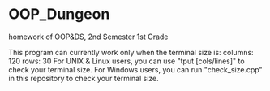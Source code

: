 # OOP_Dungeon
homework of OOP&amp;DS, 2nd Semester 1st Grade

This program can currently work only when the terminal size is:
columns: 120
rows: 30
For UNIX & Linux users, you can use "tput [cols/lines]" to check your terminal size.
For Windows users, you can run "check_size.cpp" in this repository to check your terminal size.

